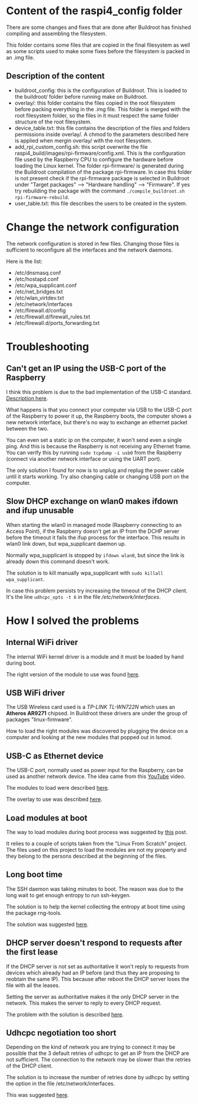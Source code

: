 # Content of the raspi4_config folder

There are some changes and fixes that are done after Buildroot has finished
compiling and assembling the filesystem.

This folder contains some files that are copied in the final filesystem as
well as some scripts used to make some fixes before the filesystem is packed
in an .img file.

## Description of the content

- buildroot_config: this is the configuration of Buildroot. This is loaded
  to the buildroot/ folder before running make on Buildroot.
- overlay/: this folder contains the files copied in the root filesystem
  before packing everything in the .img file. This folder is merged with
  the root filesystem folder, so the files in it must respect the same
  folder structure of the root filesystem.
- device_table.txt: this file contains the description of the files and
  folders permissions inside overlay/. A chmod to the parameters described
  here is applied when mergin overlay/ with the root filesystem.
- add_rpi_custom_config.sh: this script overwrite the file
  raspi4_build/images/rpi-firmware/config.xml.
  This is the configuration file used by the Raspberry CPU to configure the
  hardware before loading the Linux kernel. The folder rpi-firmware/ is
  generated during the Buildroot compilation of the package rpi-firmware.
  In case this folder is not present check if the rpi-firmware package
  is selected in Buildroot under "Target packages" --> "Hardware handling"
  --> "Firmware". If yes try rebuilding the package with the command
  `./compile_buildroot.sh rpi-firmware-rebuild`.
- user_table.txt: this file describes the users to be created in the
  system.

# Change the network configuration

The network configuration is stored in few files.
Changing those files is sufficient to reconfigure all the interfaces and
the network daemons.

Here is the list:

- /etc/dnsmasq.conf
- /etc/hostapd.conf
- /etc/wpa_supplicant.conf
- /etc/net_bridges.txt
- /etc/wlan_virtdev.txt
- /etc/network/interfaces
- /etc/firewall.d/config
- /etc/firewall.d/firewall_rules.txt
- /etc/firewall.d/ports_forwarding.txt

# Troubleshooting

## Can't get an IP using the USB-C port of the Raspberry

I think this problem is due to the bad implementation of the USB-C standard.
[Description here](https://www.theverge.com/2019/7/10/20688655/raspberry-pi-4-usb-c-port-bug-e-marked-cables-audio-accessory-charging).

What happens is that you connect your computer via USB to the USB-C port
of the Raspberry to power it up, the Raspberry boots, the computer shows
a new network interface, but there's no way to exchange an ethernet
packet between the two.

You can even set a static ip on the computer, it won't send even a single
ping. And this is because the Raspberry is not receiving any Ethernet
frame. You can verify this by running `sudo tcpdump -i usb0` from the
Raspberry (connect via another network interface or using the UART port).

The only solution I found for now is to unplug and replug the power
cable until it starts working. Try also changing cable or changing
USB port on the computer.

## Slow DHCP exchange on wlan0 makes ifdown and ifup unusable

When starting the wlan0 in managed mode (Raspberry connecting to an
Access Point), if the Raspberry doesn't get an IP from the DCHP server
before the timeout it fails the ifup process for the interface.
This results in wlan0 link down, but wpa_supplicant daemon up.

Normally wpa_supplicant is stopped by `ifdown wlan0`, but since the
link is already down this command doesn't work.

The solution is to kill manually wpa_supplicant with
`sudo killall wpa_supplicant`.

In case this problem persists try increasing the timeout of the DHCP
client. It's the line `udhcpc_opts -t 6` in the file
*/etc/network/interfaces*.

# How I solved the problems

## Internal WiFi driver

The internal WiFi kernel driver is a module and it must be loaded by
hand during boot.

The right version of the module to use was found
[here](https://www.raspberrypi.org/forums/viewtopic.php?t=138858).

## USB WiFi driver

The USB Wireless card used is a *TP-LINK TL-WN722N* which uses an
**Atheros AR9271** chipsed. In Buildroot these drivers are under the group
of packages "linux-firmware".

How to load the right modules was discovered by plugging the device on a
computer and looking at the new modules that popped out in lsmod.

## USB-C as Ethernet device

The USB-C port, normally used as power input for the Raspberry, can be used
as another network device. The idea came from this
[YouTube](https://www.youtube.com/watch?v=IR6sDcKo3V8) video.

The modules to load were described
[here](https://www.raspberrypi.org/forums/viewtopic.php?t=249877).

The overlay to use was described
[here](https://learn.adafruit.com/turning-your-raspberry-pi-zero-into-a-usb-gadget/ethernet-gadget).

## Load modules at boot

The way to load modules during boot process
was suggested by
[this](https://unix.stackexchange.com/questions/396542/buildroot-how-to-load-modules-automatically)
post.

It relies to a couple of scripts taken from the "Linux From Scratch" project.
The files used on this project to load the modules are not my property and
they belong to the persons described at the beginning of the files.

## Long boot time

The SSH daemon was taking minutes to boot. The reason was due to the long
wait to get enough entropy to run ssh-keygen.

The solution is to help the kernel collecting the entropy at boot time using
the package rng-tools.

The solution was suggested
[here](https://unix.stackexchange.com/questions/522271/rpi-buildroot-random-crng-init-done-not-enough-entropy-how-to-configure).

## DHCP server doesn't respond to requests after the first lease

If the DHCP server is not set as authoritative it won't reply to requests
from devices which already had an IP before (and thus they are proposing
to reobtain the same IP). This because after reboot the DHCP server
loses the file with all the leases.

Setting the server as authoritative makes it the only DHCP server in the
network. This makes the server to reply to every DHCP request.

The problem with the solution is described
[here](https://serverfault.com/questions/842528/dnsmasq-not-responding-dhcp-requests-that-dont-follow-a-dhcp-discover).

## Udhcpc negotiation too short

Depending on the kind of network you are trying to connect it may be possible
that the 3 default retries of udhcpc to get an IP from the DHCP are not
sufficient. The connection to the network may be slower than the retries
of the DHCP client.

The solution is to increase the number of retries done by udhcpc by setting
the option in the file /etc/network/interfaces.

This was suggested [here](https://gitlab.alpinelinux.org/alpine/aports/issues/3105).
